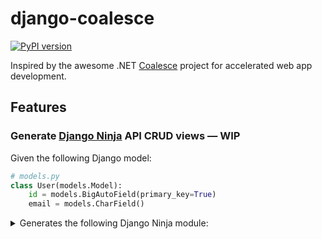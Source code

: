 # django-coalesce

[![PyPI version](https://badge.fury.io/py/django-coalesce.svg)](https://badge.fury.io/py/django-coalesce)

Inspired by the awesome .NET [Coalesce](https://intellitect.github.io/Coalesce/) project for accelerated web app development.

## Features

### Generate [Django Ninja](https://django-ninja.dev/) API CRUD views — WIP

Given the following Django model:
```python
# models.py
class User(models.Model):
    id = models.BigAutoField(primary_key=True)
    email = models.CharField()
```

<details>
<summary>Generates the following Django Ninja module:</summary>

```python
from django.shortcuts import get_object_or_404
from ninja import Router, Schema

from blog.models import User


router = Router()


class UserIn(Schema):
    email: str


class UserOut(Schema):
    id: int
    email: str


@router.post("/", response=UserOut)
def create_user(request, payload: UserIn):
    user = User.objects.create(**payload.dict())
    return {"id": user.id}


@router.get("/{user_id}/", response=UserOut)
def get_user(request, user_id: int):
    user = get_object_or_404(User, id=user_id)
    return user


@router.get("/", response=list[UserOut])
def list_users(request):
    users = User.objects.all()
    return users


@router.put("/{user_id}/")
def update_user(request, user_id: int, payload: UserIn):
    user = get_object_or_404(User, id=user_id)
    for attr, value in payload.dict().items():
        setattr(user, attr, value)
    user.save()
    return {"success": True}


@router.delete("/{user_id}/")
def delete_user(request, user_id: int):
    user = get_object_or_404(User, id=user_id)
    user.delete()
    return {"success": True}
```

<details>

### Generate TypeScript models from Django models — WIP

Given the following Django model:
```python
# models.py
class User(models.Model):
    id = models.BigAutoField(primary_key=True)
    email = models.CharField()
```

Generates the following TypeScript model:
```typescript
// user.g.ts
export interface user {
    id: number;
    email: string;
}
```

## Development

### Getting Started

```shell
python3 -m venv .venv
source .venv/bin/activate
pip install -r requirements.txt -r dev.txt

# not required but makes setting PYTHONPATH and DJANGO_SETTINGS_MODULE easier
direnv allow
```

### Build

```shell
python3 -m pip install --upgrade build twine
python3 -m build
```

Upload to [test.pypi.org](https://test.pypi.org)

```shell
python3 -m twine upload --repository testpypi dist/*
```

Upload to [PyPI](https://pypi.org)

```shell
python3 -m twine upload dist/*
```
